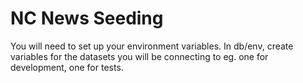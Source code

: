 # NC News Seeding

You will need to set up your environment variables. In db/env, create variables for the datasets you will be connecting to eg. one for development, one for tests.
